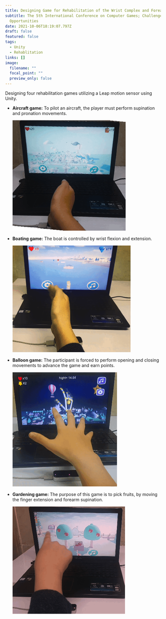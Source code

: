 ```yaml
---
title: Designing Game for Rehabilitation of the Wrist Complex and Forearm Complex
subtitle: The 5th International Conference on Computer Games; Challenges and
  Opportunities
date: 2021-10-06T18:19:07.797Z
draft: false
featured: false
tags:
  - Unity
  - Rehablitation
links: []
image:
  filename: ""
  focal_point: ""
  preview_only: false
---
```

Designing four rehabilitation games utilizing a Leap motion sensor using Unity.

* **Aircraft game:** To pilot an aircraft, the player must perform supination and pronation movements.

  ![](3.gif)
* **Boating game:** The boat is controlled by wrist flexion and extension.

  ![](1.gif)
* **Balloon game:**  The participant is forced to perform opening and closing movements to advance the game and earn points.

  ![](2.gif)
* **Gardening game:** The purpose of this game is to pick fruits,  by moving the finger extension and forearm supination.

  ![](4.gif)